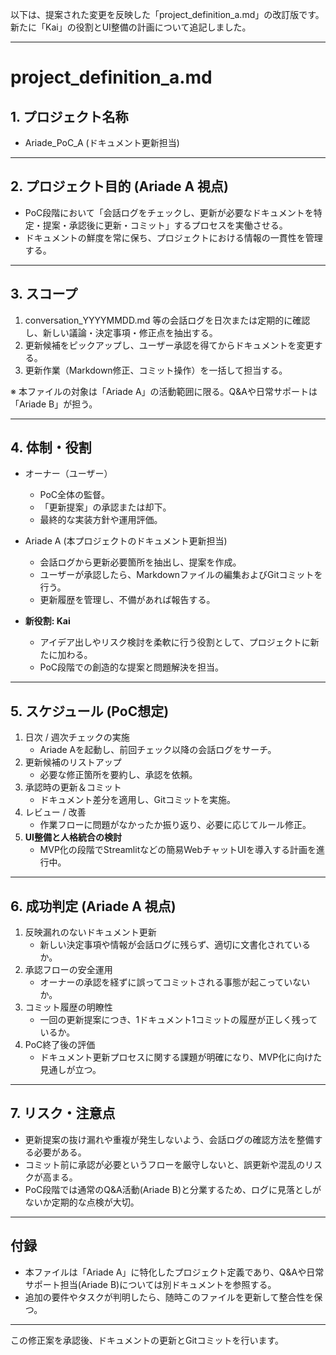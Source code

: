 以下は、提案された変更を反映した「project_definition_a.md」の改訂版です。新たに「Kai」の役割とUI整備の計画について追記しました。

---

# project_definition_a.md

## 1. プロジェクト名称

- Ariade_PoC_A (ドキュメント更新担当)

---

## 2. プロジェクト目的 (Ariade A 視点)

- PoC段階において「会話ログをチェックし、更新が必要なドキュメントを特定・提案・承認後に更新・コミット」するプロセスを実働させる。  
- ドキュメントの鮮度を常に保ち、プロジェクトにおける情報の一貫性を管理する。

---

## 3. スコープ

1. conversation_YYYYMMDD.md 等の会話ログを日次または定期的に確認し、新しい議論・決定事項・修正点を抽出する。  
2. 更新候補をピックアップし、ユーザー承認を得てからドキュメントを変更する。  
3. 更新作業（Markdown修正、コミット操作）を一括して担当する。  

※ 本ファイルの対象は「Ariade A」の活動範囲に限る。Q&Aや日常サポートは「Ariade B」が担う。

---

## 4. 体制・役割

- オーナー（ユーザー）  
  - PoC全体の監督。  
  - 「更新提案」の承認または却下。  
  - 最終的な実装方針や運用評価。  

- Ariade A (本プロジェクトのドキュメント更新担当)  
  - 会話ログから更新必要箇所を抽出し、提案を作成。  
  - ユーザーが承認したら、Markdownファイルの編集およびGitコミットを行う。  
  - 更新履歴を管理し、不備があれば報告する。  

- **新役割: Kai**
  - アイデア出しやリスク検討を柔軟に行う役割として、プロジェクトに新たに加わる。
  - PoC段階での創造的な提案と問題解決を担当。

---

## 5. スケジュール (PoC想定)

1) 日次 / 週次チェックの実施  
   - Ariade Aを起動し、前回チェック以降の会話ログをサーチ。  
2) 更新候補のリストアップ  
   - 必要な修正箇所を要約し、承認を依頼。  
3) 承認時の更新＆コミット  
   - ドキュメント差分を適用し、Gitコミットを実施。  
4) レビュー / 改善  
   - 作業フローに問題がなかったか振り返り、必要に応じてルール修正。
5) **UI整備と人格統合の検討**
   - MVP化の段階でStreamlitなどの簡易WebチャットUIを導入する計画を進行中。

---

## 6. 成功判定 (Ariade A 視点)

1. 反映漏れのないドキュメント更新  
   - 新しい決定事項や情報が会話ログに残らず、適切に文書化されているか。  
2. 承認フローの安全運用  
   - オーナーの承認を経ずに誤ってコミットされる事態が起こっていないか。  
3. コミット履歴の明瞭性  
   - 一回の更新提案につき、1ドキュメント1コミットの履歴が正しく残っているか。  
4. PoC終了後の評価  
   - ドキュメント更新プロセスに関する課題が明確になり、MVP化に向けた見通しが立つ。

---

## 7. リスク・注意点

- 更新提案の抜け漏れや重複が発生しないよう、会話ログの確認方法を整備する必要がある。  
- コミット前に承認が必要というフローを厳守しないと、誤更新や混乱のリスクが高まる。  
- PoC段階では通常のQ&A活動(Ariade B)と分業するため、ログに見落としがないか定期的な点検が大切。

---

## 付録

- 本ファイルは「Ariade A」に特化したプロジェクト定義であり、Q&Aや日常サポート担当(Ariade B)については別ドキュメントを参照する。  
- 追加の要件やタスクが判明したら、随時このファイルを更新して整合性を保つ。

---

この修正案を承認後、ドキュメントの更新とGitコミットを行います。